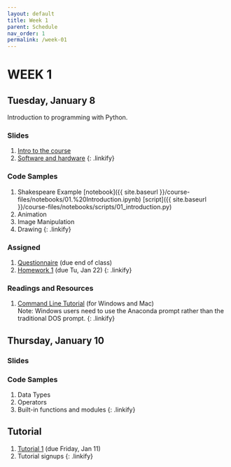 ```yaml
---
layout: default
title: Week 1
parent: Schedule
nav_order: 1
permalink: /week-01
---
```


# WEEK 1

## Tuesday, January 8
Introduction to programming with Python.
### Slides
1. <a href="https://docs.google.com/presentation/d/e/2PACX-1vQTV_YXYGm7Lzi5FIyJOaabWly6EEbvhiuHLkX097vuJwxAjoDzP0lv6VFhzpcjtTLIBjFdxYkrU3AQ/pub?start=false&loop=false&delayms=3000" target="_blank">Intro to the course</a>
2. <a href="https://docs.google.com/presentation/d/e/2PACX-1vTRibbLZqCUZpVYHM7cv19Gw-OYMFxzPPo8u-26n8qSHX8RnkpUQCtg7R2RodgDXkyhnxJL-RA3umWy/pub?start=false&loop=false&delayms=3000" target="_blank" >Software and hardware</a>
{: .linkify}
### Code Samples
1. Shakespeare Example [notebook]({{ site.baseurl }}/course-files/notebooks/01.%20Introduction.ipynb) [script]({{ site.baseurl }}/course-files/notebooks/scripts/01_introduction.py)
2. Animation
3. Image Manipulation
4. Drawing
{: .linkify}

### Assigned 
1. <a href="https://goo.gl/forms/315BPme8lNKYGval1" target="_blank">Questionnaire</a> (due end of class)
2. [Homework 1](https://docs.google.com/document/d/1gg-lejsKe8fihtUsaEYC1I6zjBeWtKJRoCpKdLj8TJY/edit?usp=sharing) (due Tu, Jan 22)
{: .linkify}

### Readings and Resources
1. [Command Line Tutorial](https://tutorial.djangogirls.org/en/intro_to_command_line/) (for Windows and Mac)<br>
Note: Windows users need to use the Anaconda prompt rather than the traditional DOS prompt.
{: .linkify}

## Thursday, January 10
### Slides
### Code Samples
1. Data Types
2. Operators
3. Built-in functions and modules
{: .linkify}


## Tutorial
1. [Tutorial 1](https://docs.google.com/document/d/1D2Y6u2hZm2zdyLB9IRjrS-IKhDR1v65ZfgxYIVYc0Hk/edit?usp=sharing) (due Friday, Jan 11)
2. Tutorial signups
{: .linkify}